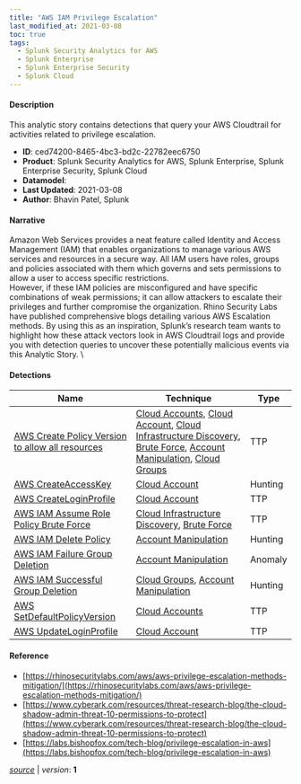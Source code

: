 ```yaml
---
title: "AWS IAM Privilege Escalation"
last_modified_at: 2021-03-08
toc: true
tags:
  - Splunk Security Analytics for AWS
  - Splunk Enterprise
  - Splunk Enterprise Security
  - Splunk Cloud
---
```


#### Description

This analytic story contains detections that query your AWS Cloudtrail for activities related to privilege escalation.

- **ID**: ced74200-8465-4bc3-bd2c-22782eec6750
- **Product**: Splunk Security Analytics for AWS, Splunk Enterprise, Splunk Enterprise Security, Splunk Cloud
- **Datamodel**: 
- **Last Updated**: 2021-03-08
- **Author**: Bhavin Patel, Splunk

#### Narrative

Amazon Web Services provides a neat feature called Identity and Access Management (IAM) that enables organizations to manage various AWS services and resources in a secure way. All IAM users have roles, groups and policies associated with them which governs and sets permissions to allow a user to access specific restrictions.\
However, if these IAM policies are misconfigured and have specific combinations of weak permissions; it can allow attackers to escalate their privileges and further compromise the organization. Rhino Security Labs have published comprehensive blogs detailing various AWS Escalation methods. By using this as an inspiration, Splunk’s research team wants to highlight how these attack vectors look in AWS Cloudtrail logs and provide you with detection queries to uncover these potentially malicious events via this Analytic Story. \

#### Detections

| Name        | Technique   | Type         |
| ----------- | ----------- |--------------|
| [AWS Create Policy Version to allow all resources](/cloud/aws_create_policy_version_to_allow_all_resources/) | [Cloud Accounts](/tags/#cloud-accounts), [Cloud Account](/tags/#cloud-account), [Cloud Infrastructure Discovery](/tags/#cloud-infrastructure-discovery), [Brute Force](/tags/#brute-force), [Account Manipulation](/tags/#account-manipulation), [Cloud Groups](/tags/#cloud-groups) | TTP |
| [AWS CreateAccessKey](/cloud/aws_createaccesskey/) | [Cloud Account](/tags/#cloud-account) | Hunting |
| [AWS CreateLoginProfile](/cloud/aws_createloginprofile/) | [Cloud Account](/tags/#cloud-account) | TTP |
| [AWS IAM Assume Role Policy Brute Force](/cloud/aws_iam_assume_role_policy_brute_force/) | [Cloud Infrastructure Discovery](/tags/#cloud-infrastructure-discovery), [Brute Force](/tags/#brute-force) | TTP |
| [AWS IAM Delete Policy](/cloud/aws_iam_delete_policy/) | [Account Manipulation](/tags/#account-manipulation) | Hunting |
| [AWS IAM Failure Group Deletion](/cloud/aws_iam_failure_group_deletion/) | [Account Manipulation](/tags/#account-manipulation) | Anomaly |
| [AWS IAM Successful Group Deletion](/cloud/aws_iam_successful_group_deletion/) | [Cloud Groups](/tags/#cloud-groups), [Account Manipulation](/tags/#account-manipulation) | Hunting |
| [AWS SetDefaultPolicyVersion](/cloud/aws_setdefaultpolicyversion/) | [Cloud Accounts](/tags/#cloud-accounts) | TTP |
| [AWS UpdateLoginProfile](/cloud/aws_updateloginprofile/) | [Cloud Account](/tags/#cloud-account) | TTP |

#### Reference

* [https://rhinosecuritylabs.com/aws/aws-privilege-escalation-methods-mitigation/](https://rhinosecuritylabs.com/aws/aws-privilege-escalation-methods-mitigation/)
* [https://www.cyberark.com/resources/threat-research-blog/the-cloud-shadow-admin-threat-10-permissions-to-protect](https://www.cyberark.com/resources/threat-research-blog/the-cloud-shadow-admin-threat-10-permissions-to-protect)
* [https://labs.bishopfox.com/tech-blog/privilege-escalation-in-aws](https://labs.bishopfox.com/tech-blog/privilege-escalation-in-aws)



[*source*](https://github.com/splunk/security_content/tree/develop/stories/aws_iam_privilege_escalation.yml) \| *version*: **1**